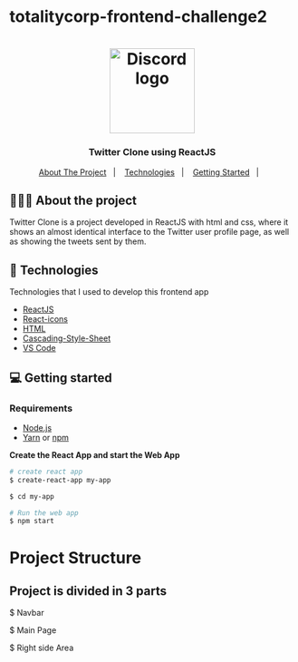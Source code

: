 # totalitycorp-frontend-challenge2

<h1 align="center">
	<img alt="Discord logo" src="https://github.com/eltonlazzarin/twitter-clone-reactjs/blob/master/screenshots/twitter.svg" height="150px" width="150px" />
</h1>

<h3 align="center">
  Twitter Clone using ReactJS
</h3>

<p align="center">
  <a href="#-about-the-project">About The Project</a>&nbsp;&nbsp;&nbsp;|&nbsp;&nbsp;&nbsp;
  <a href="#-technologies">Technologies</a>&nbsp;&nbsp;&nbsp;|&nbsp;&nbsp;&nbsp;
  <a href="#-getting-started">Getting Started</a>&nbsp;&nbsp;&nbsp;|&nbsp;&nbsp;&nbsp;
</p>

## 👨🏻‍💻 About the project

<p>Twitter Clone is a project developed in ReactJS with html and css, where it shows an almost identical interface to the Twitter user profile page, as well as showing the tweets sent by them.
</p>

## 🚀 Technologies

Technologies that I used to develop this frontend app

- [ReactJS](https://reactjs.org/)
- [React-icons](https://react-icons.github.io/react-icons/)
- [HTML](https://www.w3schools.com/html/)
- [Cascading-Style-Sheet](https://www.w3schools.com/css/default.asp)
- [VS Code](https://code.visualstudio.com) 

## 💻 Getting started

### Requirements

- [Node.js](https://nodejs.org/en/)
- [Yarn](https://classic.yarnpkg.com/) or [npm](https://www.npmjs.com/)

**Create the React App and start the Web App**

```bash
# create react app
$ create-react-app my-app

$ cd my-app

# Run the web app 
$ npm start
```

# Project Structure

## Project is divided in 3 parts

$ Navbar

$ Main Page

$ Right side Area
